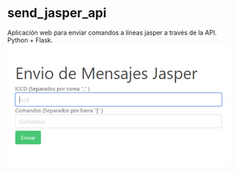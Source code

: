 # send_jasper_api
Aplicación web para enviar comandos a líneas jasper a través de la API. Python + Flask.
![alt text](https://github.com/jssknn/send_jasper_api/blob/main/jasper.PNG)
